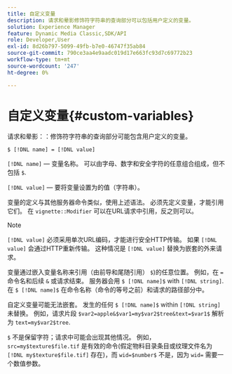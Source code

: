 ```yaml
---
title: 自定义变量
description: 请求和晕影修饰符字符串的查询部分可以包括用户定义的变量。
solution: Experience Manager
feature: Dynamic Media Classic,SDK/API
role: Developer,User
exl-id: 8d26b797-5099-49fb-b7e0-46747f35ab84
source-git-commit: 790ce3aa4e9aadc019d17e663fc93d7c69772b23
workflow-type: tm+mt
source-wordcount: '247'
ht-degree: 0%

---
```


# 自定义变量{#custom-variables}

请求和晕影：：修饰符字符串的查询部分可能包含用户定义的变量。

`$ [!DNL name] = [!DNL value]`

`[!DNL name]`  — 变量名称。 可以由字母、数字和安全字符的任意组合组成，但不包括 `$`.

`[!DNL value]`  — 要将变量设置为的值（字符串）。

变量的定义与其他服务器命令类似，使用上述语法。 必须先定义变量，才能引用它们。 在 `vignette::Modifier` 可以在URL请求中引用，反之则可以。

>[!NOTE]
>
>`[!DNL value]` 必须采用单次URL编码，才能进行安全HTTP传输。 如果 `[!DNL value]` 会通过HTTP重新传输。 这种情况是 `[!DNL value]` 替换为嵌套的外来请求。

变量通过嵌入变量名称来引用（由前导和尾随引用） `$`)的任意位置。 例如，在 `=`  命令名和后续 `&` 或请求结束。 服务器会用 `$ [!DNL name]$` with `[!DNL string]`. 在 `$ [!DNL name]$` 在命令名称（命令的等号之前）和请求的路径部分中。

自定义变量可能无法嵌套。 发生的任何 `$ [!DNL name]$` within `[!DNL string]` 未替换。 例如，请求片段 `$var2=apple&$var1=my$var2$tree&text=$var1$` 解析为 `text=my$var2$tree`.

`$` 不是保留字符；请求中可能会出现其他情况。 例如， `src=my$texture$file.tif` 是有效的命令(假定物料目录条目或纹理文件名为 `[!DNL my$texture$file.tif]` 存在)，而 `wid=$number$` 不是，因为 `wid=` 需要一个数值参数。
